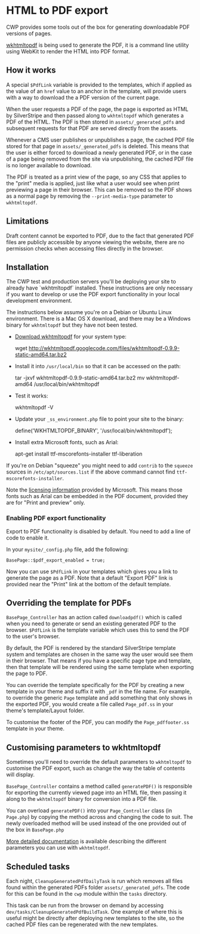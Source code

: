 # HTML to PDF export

CWP provides some tools out of the box for generating downloadable PDF versions of pages.

[wkhtmltopdf](http://code.google.com/p/wkhtmltopdf/) is being used to generate the PDF, it is a command line utility
using WebKit to render the HTML into PDF format.

## How it works

A special `$PdfLink` variable is provided to the templates, which if applied as the value of an `href` value to an
anchor in the template, will provide users with a way to download the a PDF version of the current page.

When the user requests a PDF of the page, the page is exported as HTML by SilverStripe and then passed along to
`wkhtmltopdf` which generates a PDF of the HTML. The PDF is then stored in `assets/_generated_pdfs` and subsequent
requests for that PDF are served directly from the assets.

Whenever a CMS user publishes or unpublishes a page, the cached PDF file stored for that page in
`assets/_generated_pdfs` is deleted. This means that the user is either forced to download a newly generated PDF, or in
the case of a page being removed from the site via unpublishing, the cached PDF file is no longer available to download.

The PDF is treated as a print view of the page, so any CSS that applies to the "print" media is applied, just like what
a user would see when print previewing a page in their browser. This can be removed so the PDF shows as a normal page
by removing the `--print-media-type` parameter to `wkhtmltopdf`.

## Limitations

Draft content cannot be exported to PDF, due to the fact that generated PDF files are publicly accessible by anyone
viewing the website, there are no permission checks when accessing files directly in the browser.

## Installation

<div class="notice" markdown='1'>
The CWP test and production servers you'll be deploying your site to already have `wkhtmltopdf` installed.
These instructions are only necessary if you want to develop or use the PDF export functionality in your local
development environment.

The instructions below assume you're on a Debian or Ubuntu Linux environment.
There is a Mac OS X download, and there may be a Windows binary for `wkhtmltopdf` but they have not been tested.
</div>

* [Download wkhtmltopdf](http://code.google.com/p/wkhtmltopdf/downloads/list) for your system type:

	wget http://wkhtmltopdf.googlecode.com/files/wkhtmltopdf-0.9.9-static-amd64.tar.bz2

* Install it into `/usr/local/bin` so that it can be accessed on the path:

	tar -jxvf wkhtmltopdf-0.9.9-static-amd64.tar.bz2
	mv wkhtmltopdf-amd64 /usr/local/bin/wkhtmltopdf

* Test it works:

	wkhtmltopdf -V

* Update your `_ss_environment.php` file to point your site to the binary:

	define('WKHTMLTOPDF_BINARY', '/usr/local/bin/wkhtmltopdf');

* Install extra Microsoft fonts, such as Arial:

	apt-get install ttf-mscorefonts-installer ttf-liberation

If you're on Debian "squeeze" you might need to add `contrib` to the `squeeze` sources in `/etc/apt/sources.list` if
the above command cannot find `ttf-mscorefonts-installer`.

Note the [licensing information](http://www.microsoft.com/typography/RedistributionFAQ.mspx) provided by Microsoft.
This means those fonts such as Arial can be embedded in the PDF document, provided they are for "Print and preview"
only.

### Enabling PDF export functionality

Export to PDF functionality is disabled by default. You need to add a line of code to enable it.

In your `mysite/_config.php` file, add the following:

	BasePage::$pdf_export_enabled = true;

Now you can use `$PdfLink` in your templates which gives you a link to generate the page as a PDF.
Note that a default "Export PDF" link is provided near the "Print" link at the bottom of the default template.

## Overriding the template for PDFs

`BasePage_Controller` has an action called `downloadpdf()` which is called when you need to generate or send an existing
generated PDF to the browser. `$PdfLink` is the template variable which uses this to send the PDF to the user's browser.

By default, the PDF is rendered by the standard SilverStripe template system and templates are chosen in the same way
the user would see them in their browser. That means if you have a specific page type and template, then that template
will be rendered using the same template when exporting the page to PDF.

You can override the template specifically for the PDF by creating a new template in your theme and suffix it
with `_pdf` in the file name. For example, to override the generic `Page` template and add something that only
shows in the exported PDF, you would create a file called `Page_pdf.ss` in your theme's template/Layout
folder.

To customise the footer of the PDF, you can modify the `Page_pdffooter.ss` template in your theme.

## Customising parameters to wkhtmltopdf

Sometimes you'll need to override the default parameters to `wkhtmltopdf` to customise the PDF export, such as change
the way the table of contents will display.

`BasePage_Controller` contains a method called `generatePDF()` is responsible for exporting the currently viewed page
into an HTML file, then passing it along to the `wkhtmltopdf` binary for conversion into a PDF file.

You can overload `generatePDF()` into your `Page_Controller` class (in `Page.php`) by copying the method across and
changing the code to suit. The newly overloaded method will be used instead of the one provided out of the box in
`BasePage.php`

[More detailed documentation](http://madalgo.au.dk/~jakobt/wkhtmltoxdoc/wkhtmltopdf-0.9.9-doc.html)
is available describing the different parameters you can use with `wkhtmltopdf`.

## Scheduled tasks

Each night, `CleanupGeneratedPdfDailyTask` is run which removes all files found within the generated PDFs folder
`assets/_generated_pdfs`. The code for this can be found in the `cwp` module within the `tasks` directory.

This task can be run from the browser on demand by accessing `dev/tasks/CleanupGeneratedPdfBuildTask`.
One example of where this is useful might be directly after deploying new templates to the site, so the cached
PDF files can be regenerated with the new templates.